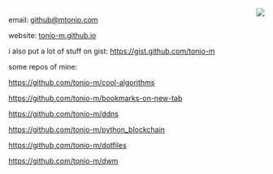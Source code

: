 <a href="#">
<img align="right" src="https://github-readme-stats.vercel.app/api?username=tonio-m&show_icons=true&hide_border=true&icon_color=586069&title_color=a0a9af">
</a>

email: github@mtonio.com

website: [tonio-m.github.io](http://tonio-m.github.io/)

i also put a lot of stuff on gist: https://gist.github.com/tonio-m

some repos of mine:

https://github.com/tonio-m/cool-algorithms

https://github.com/tonio-m/bookmarks-on-new-tab

https://github.com/tonio-m/ddns

https://github.com/tonio-m/python_blockchain

https://github.com/tonio-m/dotfiles

https://github.com/tonio-m/dwm
